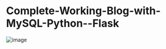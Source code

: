 # Complete-Working-Blog-with-MySQL-Python--Flask
![image](https://user-images.githubusercontent.com/51699299/109937431-ec1b2b00-7cf4-11eb-86e8-77bb650115e1.png)
